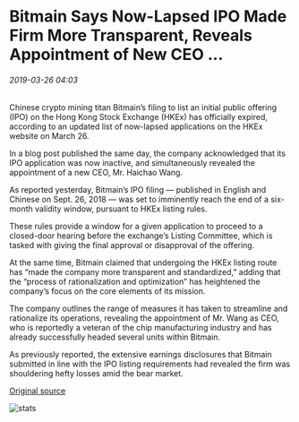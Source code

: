# Bitmain Says Now-Lapsed IPO Made Firm More Transparent, Reveals Appointment of New CEO ...

###### 2019-03-26 04:03

Chinese crypto mining titan Bitmain’s filing to list an initial public offering (IPO) on the Hong Kong Stock Exchange (HKEx) has officially expired, according to an updated list of now-lapsed applications on the HKEx website on March 26.

In a blog post published the same day, the company acknowledged that its IPO application was now inactive, and simultaneously revealed the appointment of a new CEO, Mr. Haichao Wang.

As reported yesterday, Bitmain’s IPO filing — published in English and Chinese on Sept. 26, 2018 — was set to imminently reach the end of a six-month validity window, pursuant to HKEx listing rules.

These rules provide a window for a given application to proceed to a closed-door hearing before the exchange’s Listing Committee, which is tasked with giving the final approval or disapproval of the offering.

At the same time, Bitmain claimed that undergoing the HKEx listing route has “made the company more transparent and standardized,” adding that the “process of rationalization and optimization” has heightened the company’s focus on the core elements of its mission.

The company outlines the range of measures it has taken to streamline and rationalize its operations, revealing the appointment of Mr. Wang as CEO, who is reportedly a veteran of the chip manufacturing industry and has already successfully headed several units within Bitmain.

As previously reported, the extensive earnings disclosures that Bitmain submitted in line with the IPO listing requirements had revealed the firm was shouldering hefty losses amid the bear market.

[Original source](https://cointelegraph.com/news/bitmain-says-now-lapsed-ipo-made-firm-more-transparent-reveals-appointment-of-new-ceo)

![stats](https://c.statcounter.com/11760860/0/a89fa40b/1/ "stats")